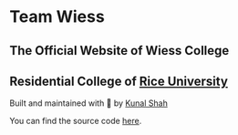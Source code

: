 
# Team Wiess 
## The Official Website of Wiess College
## Residential College of [Rice University](http://rice.edu)

Built and maintained with 💛 by [Kunal Shah](http://kunalshah.co)

You can find the source code [here](https://github.com/kunalgorithm/teamwiess2017).